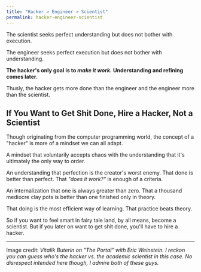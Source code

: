 ```yaml
---
title: "Hacker > Engineer > Scientist"
permalink: hacker-engineer-scientist
---
```


The scientist seeks perfect understanding but does not bother with execution.

The engineer seeks perfect execution but does not bother with understanding.

**The hacker's only goal is to *make it work.* Understanding and refining comes later.**

Thusly, the hacker gets more done than the engineer and the engineer more than the scientist.

## If You Want to Get Shit Done, Hire a Hacker, Not a Scientist

Though originating from the computer programming world, the concept of a "hacker" is more of a mindset we can all adapt.

A mindset that voluntarily accepts chaos with the understanding that it's ultimately the only way to order.

An understanding that perfection is the creator's worst enemy. That done is better than perfect. That *"does it work?"* is enough of a criteria.

An internalization that one is always greater than zero. That a thousand mediocre clay pots is better than one finished only in theory.

That doing is the most efficient way of learning. That practice beats theory.

So if you want to feel smart in fairy tale land, by all means, become a scientist. But if you later on want to get shit done, you'll have to hire a hacker.

---

Image credit: *Vitalik Buterin on "The Portal" with Eric Weinstein. I reckon you can guess who's the hacker vs. the academic scientist in this case. No disrespect intended here though, I admire both of these guys.*
